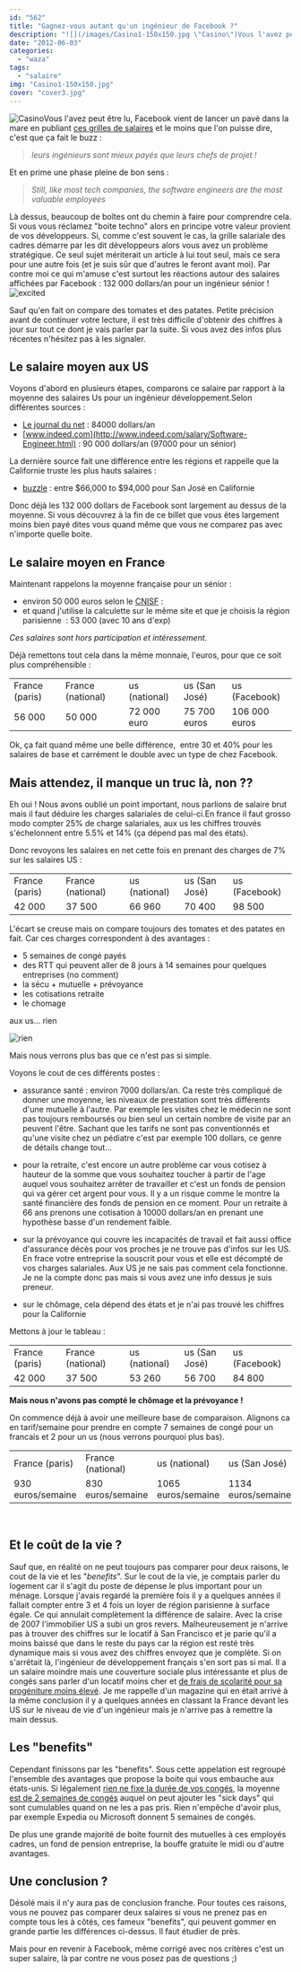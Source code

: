 ```yaml
---
id: "562"
title: "Gagnez-vous autant qu'un ingénieur de Facebook ?"
description: "![](/images/Casino1-150x150.jpg \"Casino\")Vous l'avez peut être lu, Facebook vient de lancer un pavé dans la mare en publiant [ces grilles de salaires]..."
date: "2012-06-03"
categories: 
  - "waza"
tags: 
  - "salaire"
img: "Casino1-150x150.jpg"
cover: "cover3.jpg"
---
```


![](/images/Casino1-150x150.jpg "Casino")Vous l'avez peut être lu, Facebook vient de lancer un pavé dans la mare en publiant [ces grilles de salaires](http://www.businessinsider.com/the-highest-paying-jobs-at-facebook-ranked-2012-5) et le moins que l'on puisse dire, c'est que ça fait le buzz :

> _leurs ingénieurs sont mieux payés que leurs chefs de projet !_

Et en prime une phase pleine de bon sens :

> _Still, like most tech companies, the software engineers are the most valuable employees_

Là dessus, beaucoup de boîtes ont du chemin à faire pour comprendre cela. Si vous vous réclamez "boite techno" alors en principe votre valeur provient de vos développeurs. Si, comme c'est souvent le cas, la grille salariale des cadres démarre par les dit développeurs alors vous avez un problème stratégique. Ce seul sujet mériterait un article à lui tout seul, mais ce sera pour une autre fois (et je suis sûr que d'autres le feront avant moi). Par contre moi ce qui m'amuse c'est surtout les réactions autour des salaires affichées par Facebook : 132 000 dollars/an pour un ingénieur sénior ! ![](/images/excited.gif "excited")

Sauf qu'en fait on compare des tomates et des patates. Petite précision avant de continuer votre lecture, il est très difficile d'obtenir des chiffres à jour sur tout ce dont je vais parler par la suite. Si vous avez des infos plus récentes n'hésitez pas à les signaler.

## Le salaire moyen aux US

Voyons d'abord en plusieurs étapes, comparons ce salaire par rapport à la moyenne des salaires Us pour un ingénieur développement.Selon différentes sources :

- [Le journal du net](http://www.journaldunet.com/solutions/emploi-rh/informatique-les-salaires-aux-etats-unis/salaire-ingenieur-logiciel-aux-usa.shtml) : 84000 dollars/an
- [www.indeed.com](http://www.indeed.com/salary/Software-Engineer.html) : 90 000 dollars/an (97000 pour un sénior)

La dernière source fait une différence entre les régions et rappelle que la Californie truste les plus hauts salaires :

- [buzzle](http://www.buzzle.com/articles/software-engineer-salary-range.html) : entre $66,000 to $94,000 pour San José en Californie

Donc déjà les 132 000 dollars de Facebook sont largement au dessus de la moyenne. Si vous découvrez à la fin de ce billet que vous êtes largement moins bien payé dites vous quand même que vous ne comparez pas avec n'importe quelle boite.

## Le salaire moyen en France

Maintenant rappelons la moyenne française pour un sénior :

- environ 50 000 euros selon le [CNISF](http://enquete.cnisf.org/2011/) :
- et quand j'utilise la calculette sur le même site et que je choisis la région parisienne  : 53 000 (avec 10 ans d'exp)

_Ces salaires sont hors participation et intéressement._

Déjà remettons tout cela dans la même monnaie, l'euros, pour que ce soit plus compréhensible :

<table><tbody><tr><td>France (paris)</td><td>France (national)</td><td>us (national)</td><td>us (San José)</td><td>us (Facebook)</td></tr><tr><td>56 000</td><td>50 000</td><td>72 000 euro</td><td>75 700 euros</td><td>106 000 euros</td></tr></tbody></table>

Ok, ça fait quand même une belle différence,  entre 30 et 40% pour les salaires de base et carrément le double avec un type de chez Facebook.

## Mais attendez, il manque un truc là, non ??

Eh oui ! Nous avons oublié un point important, nous parlions de salaire brut mais il faut déduire les charges salariales de celui-ci.En france il faut grosso modo compter 25% de charge salariales, aux us les chiffres trouvés s'échelonnent entre 5.5% et 14% (ça dépend pas mal des états).

Donc revoyons les salaires en net cette fois en prenant des charges de 7% sur les salaires US :

<table><tbody><tr><td>France (paris)</td><td>France (national)</td><td>us (national)</td><td>us (San José)</td><td>us (Facebook)</td></tr><tr><td>42 000</td><td>37 500</td><td>66 960</td><td>70 400</td><td>98 500</td></tr></tbody></table>

L'écart se creuse mais on compare toujours des tomates et des patates en fait. Car ces charges correspondent à des avantages :

- 5 semaines de congé payés
- des RTT qui peuvent aller de 8 jours à 14 semaines pour quelques entreprises (no comment)
- la sécu + mutuelle + prévoyance
- les cotisations retraite
- le chomage

aux us... rien

![](/images/rien.gif "rien")

Mais nous verrons plus bas que ce n'est pas si simple.

Voyons le cout de ces différents postes :

- assurance santé : environ 7000 dollars/an. Ca reste très compliqué de donner une moyenne, les niveaux de prestation sont très différents d'une mutuelle à l'autre. Par exemple les visites chez le médecin ne sont pas toujours remboursés ou bien seul un certain nombre de visite par an peuvent l'être. Sachant que les tarifs ne sont pas conventionnés et qu'une visite chez un pédiatre c'est par exemple 100 dollars, ce genre de détails change tout...

- pour la retraite, c'est encore un autre problème car vous cotisez à hauteur de la somme que vous souhaitez toucher à partir de l'age auquel vous souhaitez arrêter de travailler et c'est un fonds de pension qui va gérer cet argent pour vous. Il y a un risque comme le montre la santé financière des fonds de pension en ce moment. Pour un retraite à 66 ans prenons une cotisation à 10000 dollars/an en prenant une hypothèse basse d'un rendement faible.
- sur la prévoyance qui couvre les incapacités de travail et fait aussi office d'assurance décès pour vos proches je ne trouve pas d'infos sur les US. En frace votre entreprise la souscrit pour vous et elle est décompté de vos charges salariales. Aux US je ne sais pas comment cela fonctionne. Je ne la compte donc pas mais si vous avez une info dessus je suis preneur.
- sur le chômage, cela dépend des états et je n'ai pas trouvé les chiffres pour la Californie

Mettons à jour le tableau :

<table><tbody><tr><td>France (paris)</td><td>France (national)</td><td>us (national)</td><td>us (San José)</td><td>us (Facebook)</td></tr><tr><td>42 000</td><td>37 500</td><td>53 260</td><td>56 700</td><td>84 800</td></tr></tbody></table>

**Mais nous n'avons pas compté le chômage et la prévoyance !**

On commence déjà à avoir une meilleure base de comparaison. Alignons ca en tarif/semaine pour prendre en compte 7 semaines de congé pour un francais et 2 pour un us (nous verrons pourquoi plus bas).

<table><tbody><tr><td>France (paris)</td><td>France (national)</td><td>us (national)</td><td>us (San José)</td><td>us (Facebook)</td></tr><tr><td>930 euros/semaine</td><td>830 euros/semaine</td><td>1065 euros/semaine</td><td>1134 euros/semaine</td><td>1696 euros/semaine</td></tr></tbody></table>

 

## Et le coût de la vie ?

Sauf que, en réalité on ne peut toujours pas comparer pour deux raisons, le cout de la vie et les "_benefits_". Sur le cout de la vie, je comptais parler du logement car il s'agit du poste de dépense le plus important pour un ménage. Lorsque j'avais regardé la première fois il y a quelques années il fallait compter entre 3 et 4 fois un loyer de région parisienne à surface égale. Ce qui annulait complètement la différence de salaire. Avec la crise de 2007 l'immobilier US a subi un gros revers. Malheureusement je n'arrive pas à trouver des chiffres sur le locatif à San Francisco et je parie qu'il a moins baissé que dans le reste du pays car la région est resté très dynamique mais si vous avez des chiffres envoyez que je complète. Si on s'arrêtait là, l'ingénieur de développement français s'en sort pas si mal. Il a un salaire moindre mais une couverture sociale plus intéressante et plus de congés sans parler d'un locatif moins cher et [de frais de scolarité pour sa progéniture moins élevé](http://www.latribune.fr/carrieres/formation/20111027trib000659973/le-vrai-cout-d-un-eleve-jusqu-au-bac.html). Je me rappelle d'un magazine qui en était arrivé à la même conclusion il y a quelques années en classant la France devant les US sur le niveau de vie d'un ingénieur mais je n'arrive pas à remettre la main dessus.

## Les "benefits"

Cependant finissons par les "benefits". Sous cette appelation est regroupé l'ensemble des avantages que propose la boite qui vous embauche aux états-unis. Si légalement [rien ne fixe la durée de vos congés](http://fr.wikipedia.org/wiki/Cong%C3%A9s_pay%C3%A9s#.C3.89tats-Unis), la moyenne [est de 2 semaines de congés](http://www.journaldunet.com/management/dossiers/050689vacances/mieux-lotis.shtml) auquel on peut ajouter les "sick days" qui sont cumulables quand on ne les a pas pris. Rien n'empêche d'avoir plus, par exemple Expedia ou Microsoft donnent 5 semaines de congés.

De plus une grande majorité de boite fournit des mutuelles à ces employés cadres, un fond de pension entreprise, la bouffe gratuite le midi ou d'autre avantages.

## Une conclusion ?

Désolé mais il n'y aura pas de conclusion franche. Pour toutes ces raisons, vous ne pouvez pas comparer deux salaires si vous ne prenez pas en compte tous les à côtés, ces fameux "benefits", qui peuvent gommer en grande partie les différences ci-dessus. Il faut étudier de près.

Mais pour en revenir à Facebook, même corrigé avec nos critères c'est un super salaire, là par contre ne vous posez pas de questions ;)
